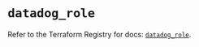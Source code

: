 # `datadog_role`

Refer to the Terraform Registry for docs: [`datadog_role`](https://registry.terraform.io/providers/datadog/datadog/3.35.0/docs/resources/role).
